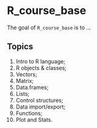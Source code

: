 
<!-- README.md is generated from README.Rmd. Please edit that file -->

# R_course_base

<!-- badges: start -->
<!-- badges: end -->

The goal of `R_course_base` is to …

## Topics

1.  Intro to R language;
2.  R objects & classes;
3.  Vectors;
4.  Matrix;
5.  Data.frames;
6.  Lists;
7.  Control structures;
8.  Data import/export;
9.  Functions;
10. Plot and Stats.
